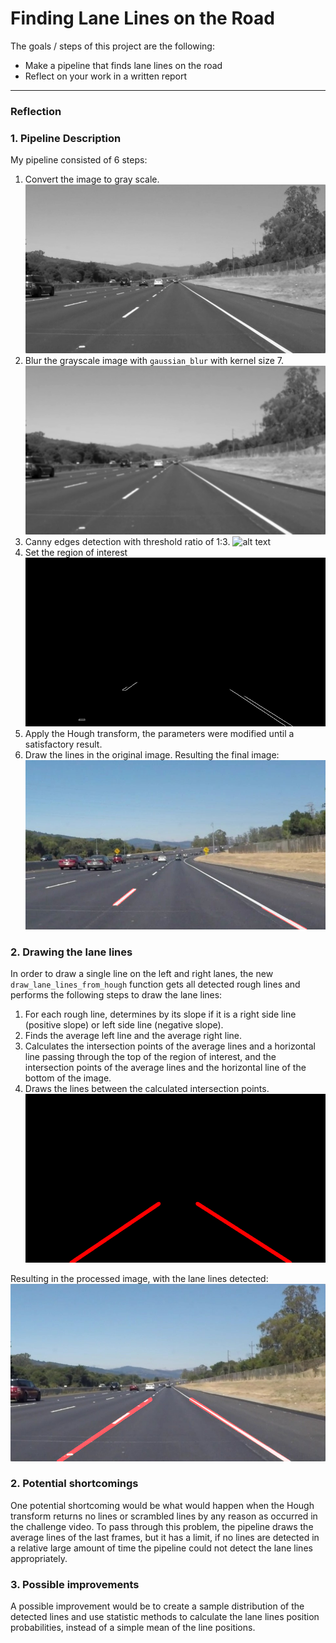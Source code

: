 # **Finding Lane Lines on the Road**

The goals / steps of this project are the following:
* Make a pipeline that finds lane lines on the road
* Reflect on your work in a written report


[//]: # (Image References)

[image1]: ./test_images_output/gray.jpg "Grayscale"
[image2]: ./test_images_output/blur.jpg "Gaussian Smoothing"
[image3]: ./test_images_output/canny.jpg "Canny Edges"
[image4]: ./test_images_output/region.jpg "Region of Interest"
[image5]: ./test_images_output/hough.jpg "Hough Transform"
[image6]: ./test_images_output/result.jpg "Result"
[image7]: ./test_images_output/raw_solidWhiteCurve.jpg "Result"

---

### Reflection

### 1. Pipeline Description

My pipeline consisted of 6 steps:

1. Convert the image to gray scale.
![alt text][image1]
2. Blur the grayscale image with ``gaussian_blur`` with kernel size 7.
![alt text][image2]
3. Canny edges detection with threshold ratio of 1:3.
![alt text][image3]
4. Set the region of interest
![alt text][image4]
5. Apply the Hough transform, the parameters were modified until a satisfactory result.
6. Draw the lines in the original image. Resulting the final image:
![alt text][image7]

### 2. Drawing the lane lines

In order to draw a single line on the left and right lanes, the new ``draw_lane_lines_from_hough`` function gets all detected rough lines and performs the following steps to draw the lane lines:

1. For each rough line, determines by its slope if it is a right side line (positive slope) or left side line (negative slope).
2. Finds the average left line and the average right line.
3. Calculates the intersection points of the average lines and a horizontal line passing through the top of the region of interest, and the intersection points of the average lines and the horizontal line of the bottom of the image.
4. Draws the lines between the calculated intersection points.
![alt text][image5]

Resulting in the processed image, with the lane lines detected:
![alt text][image6]


### 2. Potential shortcomings

One potential shortcoming would be what would happen when the Hough transform returns no lines or scrambled lines by any reason as occurred in the challenge video. To pass through this problem, the pipeline draws the average lines of the last frames, but it has a limit, if no lines are detected in a relative large amount of time the pipeline could not detect the lane lines appropriately.


### 3. Possible improvements

A possible improvement would be to create a sample distribution of the detected lines and use statistic methods to calculate the lane lines position probabilities, instead of a simple mean of the line positions.
